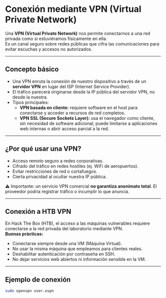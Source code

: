 # Conexión mediante VPN (Virtual Private Network)

Una **VPN (Virtual Private Network)** nos permite conectarnos a una red privada como si estuviéramos físicamente en ella.  
Es un canal seguro sobre redes públicas que cifra las comunicaciones para evitar escuchas y accesos no autorizados.

---

## Concepto básico
- Una VPN enruta la conexión de nuestro dispositivo a través de un **servidor VPN** en lugar del ISP (Internet Service Provider).  
- El tráfico parecerá originarse desde la IP pública del servidor VPN, no desde la nuestra.  
- Tipos principales:
  - **VPN basada en cliente:** requiere software en el host para conectarse y acceder a recursos de red completos.  
  - **VPN SSL (Secure Sockets Layer):** usa el navegador como cliente, sin necesidad de software adicional; puede limitarse a aplicaciones web internas o abrir acceso parcial a la red.

---

## ¿Por qué usar una VPN?
- Acceso remoto seguro a redes corporativas.  
- Cifrado del tráfico en redes hostiles (ej. WiFi de aeropuertos).  
- Evitar restricciones de red o cortafuegos.  
- Cierta privacidad al ocultar nuestra IP pública.  

⚠️ Importante: un servicio VPN comercial **no garantiza anonimato total**. El proveedor podría registrar tráfico o incumplir lo que anuncia.

---

## Conexión a HTB VPN
En Hack The Box (HTB), el acceso a las máquinas vulnerables requiere conectarse a la red privada del laboratorio mediante VPN.  
**Buenas prácticas:**
- Conectarse siempre desde una VM (Máquina Virtual).  
- No usar la misma máquina que empleamos para clientes reales.  
- Deshabilitar autenticación por contraseña en SSH.  
- No dejar servicios web abiertos ni información sensible en la VM.

---

## Ejemplo de conexión
```bash
sudo openvpn user.ovpn
